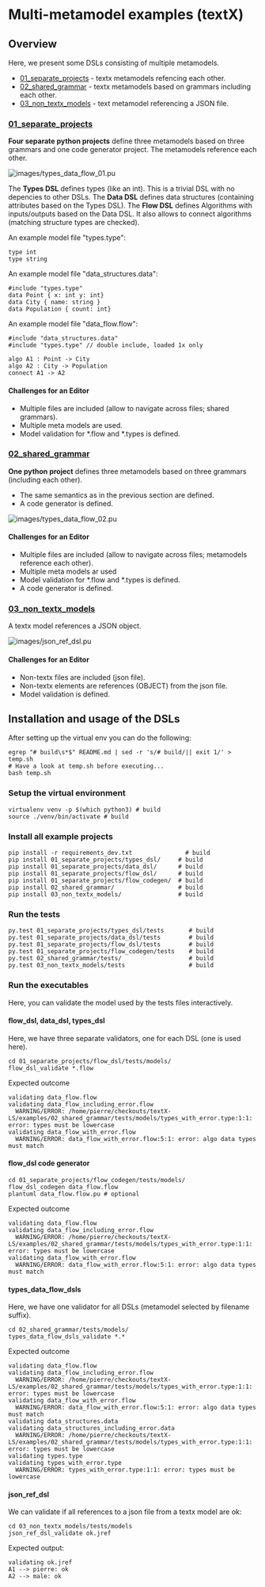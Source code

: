 # Multi-metamodel examples (textX)

## Overview

Here, we present some DSLs consisting of multiple metamodels.
 * [01_separate_projects](01_separate_projects) - textx metamodels refencing each other.
 * [02_shared_grammar](02_shared_grammar) - textx metamodels based on grammars including each other.
 * [03_non_textx_models](03_non_textx_models) - text metamodel referencing a JSON file.

### [01_separate_projects](01_separate_projects)

**Four separate python projects** define three metamodels based on three
grammars and one code generator project. The metamodels reference each other.

![images/types_data_flow_01.pu](images/types_data_flow_01.png)

The **Types DSL** defines types (like an int). This is a 
trivial DSL with no depencies to other DSLs.
The **Data DSL** defines data structures 
(containing attributes based on the Types DSL).
The **Flow DSL** defines Algorithms with inputs/outputs
based on the Data DSL. It also allows to connect 
algorithms (matching structure types are checked).


An example model file "types.type":

    type int
    type string

An example model file "data_structures.data":

    #include "types.type"
    data Point { x: int y: int}
    data City { name: string }
    data Population { count: int}

An example model file "data_flow.flow":

    #include "data_structures.data"
    #include "types.type" // double include, loaded 1x only
    
    algo A1 : Point -> City
    algo A2 : City -> Population
    connect A1 -> A2

#### Challenges for an Editor

 * Multiple files are included (allow to navigate across files;
   shared grammars).
 * Multiple meta models are used.
 * Model validation for *.flow and *.types is defined.

### [02_shared_grammar](02_shared_grammar)

**One python project** defines three metamodels based on three
grammars (including each other).

 * The same semantics as in the previous section are defined.
 * A code generator is defined.

![images/types_data_flow_02.pu](images/types_data_flow_02.png)

#### Challenges for an Editor

 * Multiple files are included (allow to navigate across files;
   metamodels reference each other).
 * Multiple meta models ar used
 * Model validation for *.flow and *.types is defined.
 * A code generator is defined.


### [03_non_textx_models](03_non_textx_models)

A textx model references a JSON object.
 
![images/json_ref_dsl.pu](images/json_ref_dsl.png)

#### Challenges for an Editor

 * Non-textx files are included (json file).
 * Non-textx elements are references (OBJECT) from the json file.
 * Model validation is defined.


## Installation and usage of the DSLs

After setting up the virtual env you can do the following: 

    egrep "# build\s*$" README.md | sed -r 's/# build/|| exit 1/' > temp.sh
    # Have a look at temp.sh before executing...
    bash temp.sh


### Setup the virtual environment

	virtualenv venv -p $(which python3) # build
	source ./venv/bin/activate # build

### Install all example projects

	pip install -r requirements_dev.txt               # build 
	pip install 01_separate_projects/types_dsl/     # build
	pip install 01_separate_projects/data_dsl/      # build
	pip install 01_separate_projects/flow_dsl/      # build
	pip install 01_separate_projects/flow_codegen/  # build
	pip install 02_shared_grammar/                  # build
	pip install 03_non_textx_models/                # build

### Run the tests 

	py.test 01_separate_projects/types_dsl/tests       # build
	py.test 01_separate_projects/data_dsl/tests        # build
	py.test 01_separate_projects/flow_dsl/tests        # build
	py.test 01_separate_projects/flow_codegen/tests    # build
	py.test 02_shared_grammar/tests/                   # build
	py.test 03_non_textx_models/tests                  # build

### Run the executables

Here, you can validate the model used by the tests files interactively.

#### flow_dsl, data_dsl, types_dsl

Here, we have three separate validators, one for each DSL (one is used here).

	cd 01_separate_projects/flow_dsl/tests/models/
	flow_dsl_validate *.flow

Expected outcome

	validating data_flow.flow
	validating data_flow_including_error.flow
	  WARNING/ERROR: /home/pierre/checkouts/textX-LS/examples/02_shared_grammar/tests/models/types_with_error.type:1:1: error: types must be lowercase
	validating data_flow_with_error.flow
	  WARNING/ERROR: data_flow_with_error.flow:5:1: error: algo data types must match

#### flow_dsl code generator

	cd 01_separate_projects/flow_codegen/tests/models/
	flow_dsl_codegen data_flow.flow
	plantuml data_flow.flow.pu # optional

Expected outcome

	validating data_flow.flow
	validating data_flow_including_error.flow
	  WARNING/ERROR: /home/pierre/checkouts/textX-LS/examples/02_shared_grammar/tests/models/types_with_error.type:1:1: error: types must be lowercase
	validating data_flow_with_error.flow
	  WARNING/ERROR: data_flow_with_error.flow:5:1: error: algo data types must match
	
#### types_data_flow_dsls

Here, we have one validator for all DSLs (metamodel selected by filename suffix).

	cd 02_shared_grammar/tests/models/
	types_data_flow_dsls_validate *.*

Expected outcome

	validating data_flow.flow
	validating data_flow_including_error.flow
	  WARNING/ERROR: /home/pierre/checkouts/textX-LS/examples/02_shared_grammar/tests/models/types_with_error.type:1:1: error: types must be lowercase
	validating data_flow_with_error.flow
	  WARNING/ERROR: data_flow_with_error.flow:5:1: error: algo data types must match
	validating data_structures.data
	validating data_structures_including_error.data
	  WARNING/ERROR: /home/pierre/checkouts/textX-LS/examples/02_shared_grammar/tests/models/types_with_error.type:1:1: error: types must be lowercase
	validating types.type
	validating types_with_error.type
	  WARNING/ERROR: types_with_error.type:1:1: error: types must be lowercase

#### json_ref_dsl

We can validate if all references to a json file from a textx model are ok:

	cd 03_non_textx_models/tests/models
	json_ref_dsl_validate ok.jref 

Expected output:

	validating ok.jref
	A1 --> pierre: ok
	A2 --> male: ok

